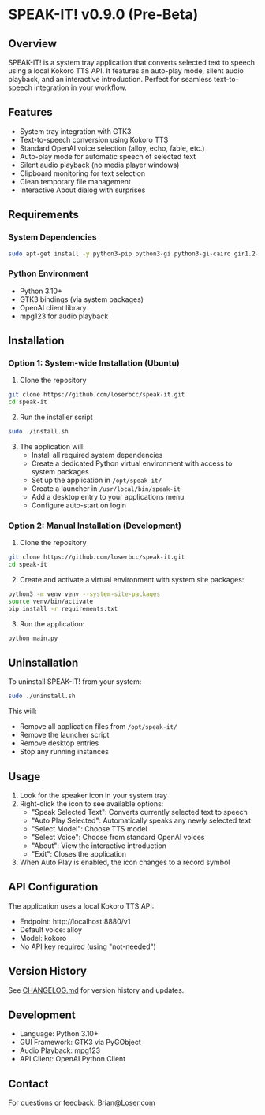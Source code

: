 # SPEAK-IT! v0.9.0 (Pre-Beta)

## Overview
SPEAK-IT! is a system tray application that converts selected text to speech using a local Kokoro TTS API. It features an auto-play mode, silent audio playback, and an interactive introduction. Perfect for seamless text-to-speech integration in your workflow.

## Features
- System tray integration with GTK3
- Text-to-speech conversion using Kokoro TTS
- Standard OpenAI voice selection (alloy, echo, fable, etc.)
- Auto-play mode for automatic speech of selected text
- Silent audio playback (no media player windows)
- Clipboard monitoring for text selection
- Clean temporary file management
- Interactive About dialog with surprises

## Requirements
### System Dependencies
```bash
sudo apt-get install -y python3-pip python3-gi python3-gi-cairo gir1.2-gtk-3.0 mpg123 python3-venv
```

### Python Environment
- Python 3.10+
- GTK3 bindings (via system packages)
- OpenAI client library
- mpg123 for audio playback

## Installation

### Option 1: System-wide Installation (Ubuntu)
1. Clone the repository
```bash
git clone https://github.com/loserbcc/speak-it.git
cd speak-it
```

2. Run the installer script
```bash
sudo ./install.sh
```

3. The application will:
   - Install all required system dependencies
   - Create a dedicated Python virtual environment with access to system packages
   - Set up the application in `/opt/speak-it/`
   - Create a launcher in `/usr/local/bin/speak-it`
   - Add a desktop entry to your applications menu
   - Configure auto-start on login

### Option 2: Manual Installation (Development)
1. Clone the repository
```bash
git clone https://github.com/loserbcc/speak-it.git
cd speak-it
```

2. Create and activate a virtual environment with system site packages:
```bash
python3 -m venv venv --system-site-packages
source venv/bin/activate
pip install -r requirements.txt
```

3. Run the application:
```bash
python main.py
```

## Uninstallation
To uninstall SPEAK-IT! from your system:

```bash
sudo ./uninstall.sh
```

This will:
- Remove all application files from `/opt/speak-it/`
- Remove the launcher script
- Remove desktop entries
- Stop any running instances

## Usage
1. Look for the speaker icon in your system tray
2. Right-click the icon to see available options:
   - "Speak Selected Text": Converts currently selected text to speech
   - "Auto Play Selected": Automatically speaks any newly selected text
   - "Select Model": Choose TTS model
   - "Select Voice": Choose from standard OpenAI voices
   - "About": View the interactive introduction
   - "Exit": Closes the application
3. When Auto Play is enabled, the icon changes to a record symbol

## API Configuration
The application uses a local Kokoro TTS API:
- Endpoint: http://localhost:8880/v1
- Default voice: alloy
- Model: kokoro
- No API key required (using "not-needed")

## Version History
See [CHANGELOG.md](CHANGELOG.md) for version history and updates.

## Development
- Language: Python 3.10+
- GUI Framework: GTK3 via PyGObject
- Audio Playback: mpg123
- API Client: OpenAI Python Client

## Contact
For questions or feedback: Brian@Loser.com
